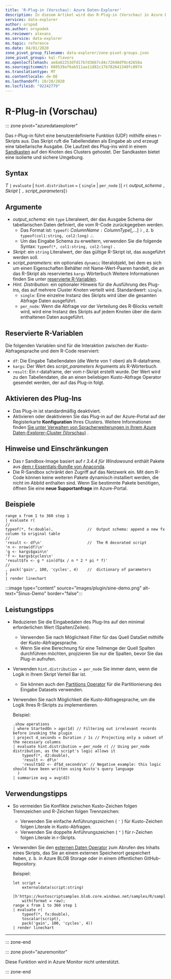 ```yaml
---
title: 'R-Plug-in (Vorschau): Azure Daten-Explorer'
description: In diesem Artikel wird das R-Plug-in (Vorschau) in Azure Daten-Explorer beschrieben.
services: data-explorer
author: orspod
ms.author: orspodek
ms.reviewer: alexans
ms.service: data-explorer
ms.topic: reference
ms.date: 04/01/2020
zone_pivot_group_filename: data-explorer/zone-pivot-groups.json
zone_pivot_groups: kql-flavors
ms.openlocfilehash: ae8a82253dfd17b7d3667cd4c72648df0c42658a
ms.sourcegitcommit: 608539af6ab511aa11d82c17b782641340fc8974
ms.translationtype: MT
ms.contentlocale: de-DE
ms.lasthandoff: 10/20/2020
ms.locfileid: "92242779"
---
```

# <a name="r-plugin-preview"></a>R-Plug-in (Vorschau)

::: zone pivot="azuredataexplorer"

Das r-Plug-in führt eine benutzerdefinierte Funktion (UDF) mithilfe eines r-Skripts aus. Das Skript ruft die Tabellendaten als Eingabe ab und erzeugt eine tabellarische Ausgabe.
Die Laufzeit des Plug-ins wird in einem [Sandkasten](../concepts/sandboxes.md) auf den Knoten des Clusters gehostet. Der Sandkasten bietet eine isolierte und sichere Umgebung.

## <a name="syntax"></a>Syntax

*T* `|` `evaluate` [ `hint.distribution` `=` ( `single`  |  `per_node` )] `r(` *output_schema* `,` *Skript* [ `,` *script_parameters*]`)`

## <a name="arguments"></a>Argumente

* *output_schema*: ein `type` Literalwert, der das Ausgabe Schema der tabellarischen Daten definiert, die vom R-Code zurückgegeben werden.
    * Das Format ist: `typeof(` *ColumnName* `:` *ColumnType*[,...] `)` , z. b `typeof(col1:string, col2:long)` .:.
    * Um das Eingabe Schema zu erweitern, verwenden Sie die folgende Syntax: `typeof(*, col1:string, col2:long)` .
* *Skript*: ein `string` Literalwert, der das gültige R-Skript ist, das ausgeführt werden soll.
* *script_parameters*: ein optionales `dynamic` literalobjekt, bei dem es sich um einen Eigenschaften Behälter mit Name-Wert-Paaren handelt, die an das R-Skript als reserviertes `kargs` Wörterbuch Weitere Informationen finden Sie unter [reservierte R-Variablen](#reserved-r-variables).
* *Hint. Distribution*: ein optionaler Hinweis für die Ausführung des Plug-ins, das auf mehrere Cluster Knoten verteilt wird.
   Standardwert: `single`.
    * `single`: Eine einzelne Instanz des Skripts wird über die gesamten Abfrage Daten ausgeführt.
    * `per_node`: Wenn die Abfrage vor der Verteilung des R-Blocks verteilt wird, wird eine Instanz des Skripts auf jedem Knoten über die darin enthaltenen Daten ausgeführt.

## <a name="reserved-r-variables"></a>Reservierte R-Variablen

Die folgenden Variablen sind für die Interaktion zwischen der Kusto-Abfragesprache und dem R-Code reserviert:

* `df`: Die Eingabe Tabellendaten (die Werte von `T` oben) als R-dataframe.
* `kargs`: Der Wert des *script_parameters* Arguments als R-Wörterbuch.
* `result`: Ein r-dataframe, der vom r-Skript erstellt wurde. Der Wert wird zu den Tabellendaten, die an einen beliebigen Kusto-Abfrage Operator gesendet werden, der auf das Plug-in folgt.

## <a name="enable-the-plugin"></a>Aktivieren des Plug-Ins

* Das Plug-in ist standardmäßig deaktiviert.
* Aktivieren oder deaktivieren Sie das Plug-in auf der Azure-Portal auf der Registerkarte **Konfiguration** Ihres Clusters. Weitere Informationen finden [Sie unter Verwalten von Spracherweiterungen in Ihrem Azure Daten-Explorer-Cluster (Vorschau)](../../language-extensions.md) .

## <a name="notes-and-limitations"></a>Hinweise und Einschränkungen

* Das r Sandbox-Image basiert auf *r 3.4.4 für Windows*und enthält Pakete aus [dem r Essentials-Bundle von Anaconda](https://docs.anaconda.com/anaconda/packages/r-language-pkg-docs/).
* Die R-Sandbox schränkt den Zugriff auf das Netzwerk ein. Mit dem R-Code können keine weiteren Pakete dynamisch installiert werden, die nicht im Abbild enthalten sind. Wenn Sie bestimmte Pakete benötigen, öffnen Sie eine **neue Supportanfrage** im Azure-Portal.

## <a name="examples"></a>Beispiele

```kusto
range x from 1 to 360 step 1
| evaluate r(
//
typeof(*, fx:double),               //  Output schema: append a new fx column to original table 
//
'result <- df\n'                    //  The R decorated script
'n <- nrow(df)\n'
'g <- kargs$gain\n'
'f <- kargs$cycles\n'
'result$fx <- g * sin(df$x / n * 2 * pi * f)'
//
, pack('gain', 100, 'cycles', 4)    //  dictionary of parameters
)
| render linechart 
```

:::image type="content" source="images/plugin/sine-demo.png" alt-text="Sinus-Demo" border="false":::

## <a name="performance-tips"></a>Leistungstipps

* Reduzieren Sie die Eingabedaten des Plug-Ins auf den minimal erforderlichen Wert (Spalten/Zeilen).
    * Verwenden Sie nach Möglichkeit Filter für das Quell DataSet mithilfe der Kusto-Abfragesprache.
    * Wenn Sie eine Berechnung für eine Teilmenge der Quell Spalten durchführen möchten, projizieren Sie nur die Spalten, bevor Sie das Plug-in aufrufen.
* Verwenden `hint.distribution = per_node` Sie immer dann, wenn die Logik in Ihrem Skript Verteil Bar ist.
    * Sie können auch den [Partitions Operator](partitionoperator.md) für die Partitionierung des Eingabe Datasets verwenden.
* Verwenden Sie nach Möglichkeit die Kusto-Abfragesprache, um die Logik Ihres R-Skripts zu implementieren.

    Beispiel:

    ```kusto    
    .show operations
    | where StartedOn > ago(1d) // Filtering out irrelevant records before invoking the plugin
    | project d_seconds = Duration / 1s // Projecting only a subset of the necessary columns
    | evaluate hint.distribution = per_node r( // Using per_node distribution, as the script's logic allows it
        typeof(*, d2:double),
        'result <- df\n'
        'result$d2 <- df$d_seconds\n' // Negative example: this logic should have been written using Kusto's query language
      )
    | summarize avg = avg(d2)
    ```

## <a name="usage-tips"></a>Verwendungstipps

* So vermeiden Sie Konflikte zwischen Kusto-Zeichen folgen Trennzeichen und R-Zeichen folgen Trennzeichen:  
    * Verwenden Sie einfache Anführungszeichen ( `'` ) für Kusto-Zeichen folgen Literale in Kusto-Abfragen.
    * Verwenden Sie doppelte Anführungszeichen ( `"` ) für r-Zeichen folgen Literale in r-Skripts.
* Verwenden Sie den [externen Daten Operator](externaldata-operator.md) zum Abrufen des Inhalts eines Skripts, das Sie an einem externen Speicherort gespeichert haben, z. b. in Azure BLOB Storage oder in einem öffentlichen GitHub-Repository.
  
  Beispiel:

    ```kusto
    let script = 
        externaldata(script:string)
        [h'https://kustoscriptsamples.blob.core.windows.net/samples/R/sample_script.r']
        with(format = raw);
    range x from 1 to 360 step 1
    | evaluate r(
        typeof(*, fx:double),
        toscalar(script), 
        pack('gain', 100, 'cycles', 4))
    | render linechart 
    ```

---

::: zone-end

::: zone pivot="azuremonitor"

Diese Funktion wird in Azure Monitor nicht unterstützt.

::: zone-end


